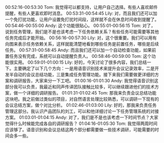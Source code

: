 00:52:16-00:53:30 Tom: 我觉得可以都支持，让用户自己选择。有些人喜欢邮件提醒，有些人更喜欢即时消息。
00:53:31-00:54:45 Lily: 对，而且我们还可以加一个免打扰功能，让用户设置免打扰时间段，这样就不会在休息时间收到提醒了。
00:54:46-00:55:00 Andy: 这个功能很贴心。
00:55:01-00:56:15 Tom: 对了，说到任务管理，我们是不是也该考虑一下任务依赖关系？有些任务可能需要等其他任务完成后才能开始。
00:56:16-00:57:30 Lily: 对，这个很重要。我们可以用有向图来表示任务依赖关系，这样就能清楚地看到哪些任务是前置任务，哪些是后续任务。
00:57:31-00:58:45 Andy: 而且我们还可以加一个自动检查功能，如果前置任务没有完成，系统可以自动提醒负责人。
00:58:46-00:59:00 Tom: 这个功能很实用。
00:59:01-01:00:15 Lily: 好的，今天讨论了很多内容，我们总结一下。主要确定了以下几个方向：一是用语音识别技术来提升会议记录效率，二是开发半自动的会议总结功能，三是集成任务管理功能。接下来我们需要做更详细的方案和调研报告，大家来分一下工吧。
01:00:16-01:01:30 Andy: 我觉得语音识别这部分我可以负责，我最近和同声传译团队接触比较多，可以继续跟进他们的技术方案，做一个详细的调研报告。
01:01:31-01:02:45 Tom: 那我来负责会议总结功能这块吧。我之前做过类似的项目，对自然语言处理比较熟悉，可以调研一下现有的会议总结方案，做个对比分析。
01:02:46-01:03:00 Lily: 好的，那我来负责任务管理这部分。我认识产品团队的刘工，可以和他详细讨论一下任务管理系统的对接方案。
01:03:01-01:04:15 Andy: 对了，我们是不是也该考虑一下时间节点？大家觉得什么时候能完成各自的调研报告？
01:04:16-01:05:30 Tom: 我觉得两周时间应该够了。语音识别和会议总结这两个部分都需要做一些技术调研，可能需要的时间会多一些。



